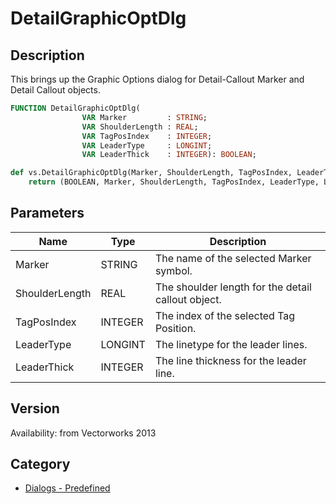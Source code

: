 # DetailGraphicOptDlg

## Description
This brings up the Graphic Options dialog for Detail-Callout Marker and Detail Callout objects.

```pascal
FUNCTION DetailGraphicOptDlg(
				VAR Marker         : STRING;
				VAR ShoulderLength : REAL;
				VAR TagPosIndex    : INTEGER;
				VAR LeaderType     : LONGINT;
				VAR LeaderThick    : INTEGER): BOOLEAN;
```

```python
def vs.DetailGraphicOptDlg(Marker, ShoulderLength, TagPosIndex, LeaderType, LeaderThick):
    return (BOOLEAN, Marker, ShoulderLength, TagPosIndex, LeaderType, LeaderThick)
```

## Parameters
|Name|Type|Description|
|---|---|---|
|Marker|STRING|The name of the selected Marker symbol.|
|ShoulderLength|REAL|The shoulder length for the detail callout object.|
|TagPosIndex|INTEGER|The index of the selected Tag Position.|
|LeaderType|LONGINT|The linetype for the leader lines.|
|LeaderThick|INTEGER|The line thickness for the leader line.|

## Version
Availability: from Vectorworks 2013

## Category
* [Dialogs - Predefined](../Categories/Dialogs%20-%20Predefined.md)
